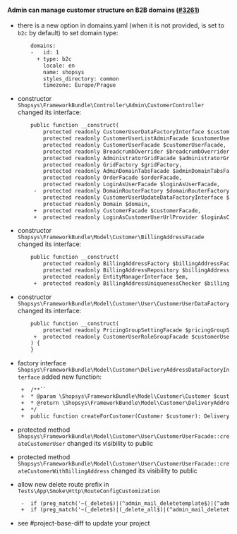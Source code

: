 #### Admin can manage customer structure on B2B domains ([#3261](https://github.com/shopsys/shopsys/pull/3261))

-   there is a new option in domains.yaml (when it is not provided, is set to `b2c` by default) to set domain type:

    ```diff
        domains:
        -   id: 1
          + type: b2c
            locale: en
            name: shopsys
            styles_directory: common
            timezone: Europe/Prague
    ```

-   constructor `Shopsys\FrameworkBundle\Controller\Admin\CustomerController` changed its interface:
    ```diff
        public function __construct(
            protected readonly CustomerUserDataFactoryInterface $customerUserDataFactory,
            protected readonly CustomerUserListAdminFacade $customerUserListAdminFacade,
            protected readonly CustomerUserFacade $customerUserFacade,
            protected readonly BreadcrumbOverrider $breadcrumbOverrider,
            protected readonly AdministratorGridFacade $administratorGridFacade,
            protected readonly GridFactory $gridFactory,
            protected readonly AdminDomainTabsFacade $adminDomainTabsFacade,
            protected readonly OrderFacade $orderFacade,
            protected readonly LoginAsUserFacade $loginAsUserFacade,
         -  protected readonly DomainRouterFactory $domainRouterFactory,
            protected readonly CustomerUserUpdateDataFactoryInterface $customerUserUpdateDataFactory,
            protected readonly Domain $domain,
         +  protected readonly CustomerFacade $customerFacade,
         +  protected readonly LoginAsCustomerUserUrlProvider $loginAsCustomerUserUrlProvider,
    ```
-   constructor `Shopsys\FrameworkBundle\Model\Customer\BillingAddressFacade` changed its interface:

    ```diff
        public function __construct(
            protected readonly BillingAddressFactory $billingAddressFactory,
            protected readonly BillingAddressRepository $billingAddressRepository,
            protected readonly EntityManagerInterface $em,
         +  protected readonly BillingAddressUniquenessChecker $billingAddressUniquenessChecker,
    ```

-   constructor `Shopsys\FrameworkBundle\Model\Customer\User\CustomerUserDataFactory` changed its interface:
    ```diff
        public function __construct(
            protected readonly PricingGroupSettingFacade $pricingGroupSettingFacade,
         +  protected readonly CustomerUserRoleGroupFacade $customerUserRoleGroupFacade,
        ) {
        }
    ```
-   factory interface `Shopsys\FrameworkBundle\Model\Customer\DeliveryAddressDataFactoryInterface` added new function:
    ```diff
     +  /**``
     +  * @param \Shopsys\FrameworkBundle\Model\Customer\Customer $customer``
     +  * @return \Shopsys\FrameworkBundle\Model\Customer\DeliveryAddressData
     +  */
     +  public function createForCustomer(Customer $customer): DeliveryAddressData;
    ```
-   protected method `Shopsys\FrameworkBundle\Model\Customer\User\CustomerUserFacade::createCustomerUser` changed its visibility to public

-   protected method `Shopsys\FrameworkBundle\Model\Customer\User\CustomerUserFacade::createCustomerWithBillingAddress` changed its visibility to public

-   allow new delete route prefix in `Tests\App\Smoke\Http\RouteConfigCustomization`

    ```diff
     -  if (preg_match('~(_delete$)|(^admin_mail_deletetemplate$)|(^admin_(stock|store)_setdefault$)~', $info->getRouteName())) {
     +  if (preg_match('~(_delete$)|(_delete_all$)|(^admin_mail_deletetemplate$)|(^admin_(stock|store)_setdefault$)~', $info->getRouteName())) {
    ```

-   see #project-base-diff to update your project

